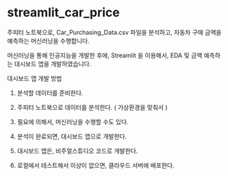 # streamlit_car_price

주피터 노트북으로, Car_Purchasing_Data.csv 파일을 분석하고, 자동차 구매 금액을 예측하는 머신러닝을 수행합니다.

머신러닝을 통해 인공지능을 개발한 후에, Streamlit 을 이용해서, EDA 및 금액 예측하는 대시보드 앱을 개발하였습니다.

대시보드 앱 개발 방법

1. 분석할 데이터를 준비한다.

2. 주피터 노트북으로 데이터를 분석한다. ( 가상환경을 맞춰서 )

3. 필요에 의해서, 머신러닝을 수행할 수도 있다.

4. 분석이 완료되면, 대시보드 앱으로 개발한다.

5. 대시보드 앱은, 비주얼스튜디오 코드로 개발한다.

6. 로컬에서 테스트해서 이상이 없으면, 클라우드 서버에 배포한다.